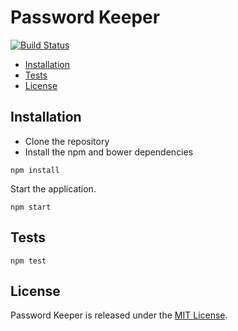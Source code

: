 # Password Keeper

[![Build Status](https://travis-ci.org/mredjem/password-keeper.svg?branch=master)](https://travis-ci.org/mredjem/password-keeper)

  - [Installation](#installation)
  - [Tests](#tests)
  - [License](#license)

## Installation

 * Clone the repository
 * Install the npm and bower dependencies

````
npm install
````

Start the application.

````
npm start
````

## Tests

````
npm test
````

## License

Password Keeper is released under the [MIT License](http://www.opensource.org/licenses/MIT).
